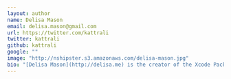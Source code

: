 ```yaml
---
layout: author
name: Delisa Mason
email: delisa.mason@gmail.com
url: https://twitter.com/kattrali
twitter: kattrali
github: kattrali
google: ""
image: "http://nshipster.s3.amazonaws.com/delisa-mason.jpg"
bio: "[Delisa Mason](http://delisa.me) is the creator of the Xcode Package Manager, [Alcatraz](http://alcatraz.io), as well as a [CocoaPods](http://cocoapods.org) Core Team member."
---
```


